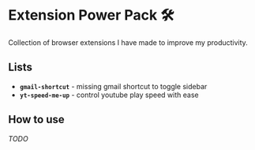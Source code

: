 # Extension Power Pack 🛠️

Collection of browser extensions I have made to improve my productivity.

## Lists
- **`gmail-shortcut`** - missing gmail shortcut to toggle sidebar
- **`yt-speed-me-up`** - control youtube play speed with ease


## How to use
_TODO_